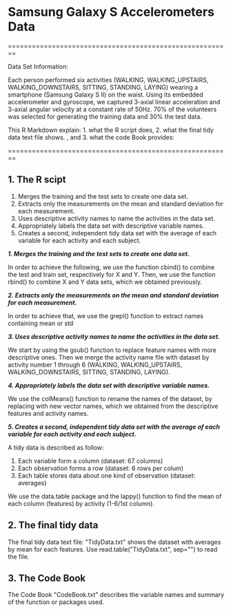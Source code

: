 **Samsung Galaxy S Accelerometers Data** 
========================================================

========================================================

Data Set Information:

Each person performed six activities (WALKING, WALKING_UPSTAIRS, WALKING_DOWNSTAIRS, SITTING, STANDING, LAYING) wearing a smartphone (Samsung Galaxy S II) on the waist. Using its embedded accelerometer and gyroscope, we captured 3-axial linear acceleration and 3-axial angular velocity at a constant rate of 50Hz. 70% of the volunteers was selected for generating the training data and 30% the test data. 

This R Markdown explain: 1. what the R script does, 2. what the final tidy data text file shows. , and 3. what the code Book provides:

========================================================

## 1. The R scipt

1. Merges the training and the test sets to create one data set.
2. Extracts only the measurements on the mean and standard deviation for each measurement. 
3. Uses descriptive activity names to name the activities in the data set.
4. Appropriately labels the data set with descriptive variable names. 
5. Creates a second, independent tidy data set with the average of each variable for each activity and each subject. 

***1. Merges the training and the test sets to create one data set.***

In order to achieve the following, we use the function cbind() to combine the test and train set, respectively for X and Y. Then, we use the function rbind() to combine X and Y data sets, which we obtained previously.


***2. Extracts only the measurements on the mean and standard deviation for each measurement.***

In order to achieve that, we use the grepl() function to extract names containing mean or std


***3. Uses descriptive activity names to name the activities in the data set.***

We start by using the gsub() function to replace feature names with more descriptive ones. Then we merge the activity name file with dataset by activity number 1 through 6 (WALKING, WALKING_UPSTAIRS, WALKING_DOWNSTAIRS, SITTING, STANDING, LAYING).


***4. Appropriately labels the data set with descriptive variable names.***

We use the colMeans() function to rename the names of the dataset, by replacing with new vector names, which we obtained from the descriptive features and activity names.


***5. Creates a second, independent tidy data set with the average of each variable for each activity and each subject.***

A tidy data is described as follow:
1. Each variable form a column (dataset: 67 columns)
2. Each observation forms a row (dataset: 6 rows per colum)
3. Each table stores data about one kind of observation (dataset: averages)

We use the data.table package and the lappy() function to find the mean of each column (features) by activity (1-6/1st column).


## 2. The final tidy data 

The final tidy data text file: "TidyData.txt" shows the dataset with averages by mean for each features. Use read.table("TidyData.txt", sep="") to read the file.

## 3. The Code Book

The Code Book "CodeBook.txt" describes the variable names and summary of the function or packages used.

